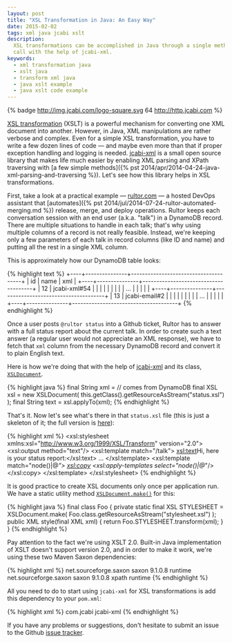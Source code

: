 ```yaml
---
layout: post
title: "XSL Transformation in Java: An Easy Way"
date: 2015-02-02
tags: xml java jcabi xslt
description:
  XSL transformations can be accomplished in Java through a single method
  call with the help of jcabi-xml.
keywords:
  - xml transformation java
  - xslt java
  - transform xml java
  - java xslt example
  - java xslt code example
---
```


{% badge http://img.jcabi.com/logo-square.svg 64 http://http.jcabi.com %}

[XSL transformation](http://www.w3.org/TR/xslt20/)
(XSLT) is a powerful mechanism for converting one
XML document into another. However, in Java, XML manipulations
are rather verbose and complex. Even for a simple XSL transformation,
you have to write a few dozen lines of code &mdash; and maybe even more
than that if proper exception handling and logging is needed.
[jcabi-xml](http://xml.jcabi.com) is
a small open source library that makes life much easier by enabling
XML parsing and XPath traversing with
[a few simple methods]({% pst 2014/apr/2014-04-24-java-xml-parsing-and-traversing %}). Let's
see how this library helps in XSL transformations.

<!--more-->

First, take a look at a practical example &mdash; [rultor.com](http://www.rultor.com) &mdash;
a hosted DevOps assistant that
[automates]({% pst 2014/jul/2014-07-24-rultor-automated-merging.md %})
release, merge, and deploy operations. Rultor keeps each conversation session with an end user (a.k.a. "talk")
in a DynamoDB record. There are multiple situations to handle
in each talk; that's why using multiple columns of a record is not
really feasible. Instead, we're keeping only a few parameters of each talk
in record columns (like ID and name) and putting all the rest in a single
XML column.

This is approximately how our DynamoDB table looks:

{% highlight text %}
+----+---------------+--------------------------------------+
| id | name          | xml                                  |
+----+---------------+--------------------------------------+
| 12 | jcabi-xml#54  | <?xml version='1.0'?>                |
|    |               | <talk public="true">                 |
|    |               |   <request id="e5f4b3">...</request> |
|    |               | </talk>                              |
+----+---------------+--------------------------------------+
| 13 | jcabi-email#2 | <?xml version='1.0'?>                |
|    |               | <talk public="true">                 |
|    |               |   <daemon id="f787fe">...</daemon>   |
|    |               | </talk>                              |
+----+---------------+--------------------------------------+
{% endhighlight %}

Once a user posts `@rultor status` into a Github ticket, Rultor
has to answer with a full status report about the current talk. In order
to create such a text answer (a regular user would not appreciate an XML response),
we have to fetch that `xml` column from the necessary DynamoDB record and convert
it to plain English text.

Here is how we're doing that with the help of [jcabi-xml](http://xml.jcabi.com) and its
class, [`XSLDocument`](http://xml.jcabi.com/apidocs-0.15/com/jcabi/xml/XSLDocument.html).

{% highlight java %}
final String xml = // comes from DynamoDB
final XSL xsl = new XSLDocument(
  this.getClass().getResourceAsStream("status.xsl")
);
final String text = xsl.applyTo(xml);
{% endhighlight %}

That's it. Now let's see what's there in that `status.xsl` file
(this is just a skeleton of it; the full version is [here](https://github.com/yegor256/rultor/blob/1.48/src/main/resources/com/rultor/agents/github/qtn/status.xsl)):

{% highlight xml %}
<xsl:stylesheet xmlns:xsl="http://www.w3.org/1999/XSL/Transform" version="2.0">
  <xsl:output method="text"/>
  <xsl:template match="/talk">
    <xsl:text>Hi, here is your status report:</xsl:text>
    ...
  </xsl:template>
  <xsl:template match="node()|@*">
    <xsl:copy>
      <xsl:apply-templates select="node()|@*"/>
    </xsl:copy>
  </xsl:template>
</xsl:stylesheet>
{% endhighlight %}

It is good practice to create XSL documents only once per application
run. We have a static utility method [`XSLDocument.make()`](http://xml.jcabi.com/apidocs-0.15/com/jcabi/xml/XSLDocument.html#make%28java.io.InputStream%29) for this:

{% highlight java %}
final class Foo {
  private static final XSL STYLESHEET = XSLDocument.make(
    Foo.class.getResourceAsStream("stylesheet.xsl")
  );
  public XML style(final XML xml) {
    return Foo.STYLESHEET.transform(xml);
  }
}
{% endhighlight %}

Pay attention to the fact we're using XSLT 2.0. Built-in Java implementation of XSLT
doesn't support version 2.0, and in order to make it work, we're using
these two Maven Saxon dependencies:

{% highlight xml %}
<dependency>
  <groupId>net.sourceforge.saxon</groupId>
  <artifactId>saxon</artifactId>
  <version>9.1.0.8</version>
  <scope>runtime</scope>
</dependency>
<dependency>
  <groupId>net.sourceforge.saxon</groupId>
  <artifactId>saxon</artifactId>
  <version>9.1.0.8</version>
  <classifier>xpath</classifier>
  <scope>runtime</scope>
</dependency>
{% endhighlight %}

All you need to do to start using `jcabi-xml` for XSL transformations is
add this dependency to your `pom.xml`:

{% highlight xml %}
<dependency>
  <groupId>com.jcabi</groupId>
  <artifactId>jcabi-xml</artifactId>
</dependency>
{% endhighlight %}

If you have any problems or suggestions, don't hesitate to submit an issue
to the Github [issue tracker](https://github.com/jcabi/jcabi-xml/issues).
